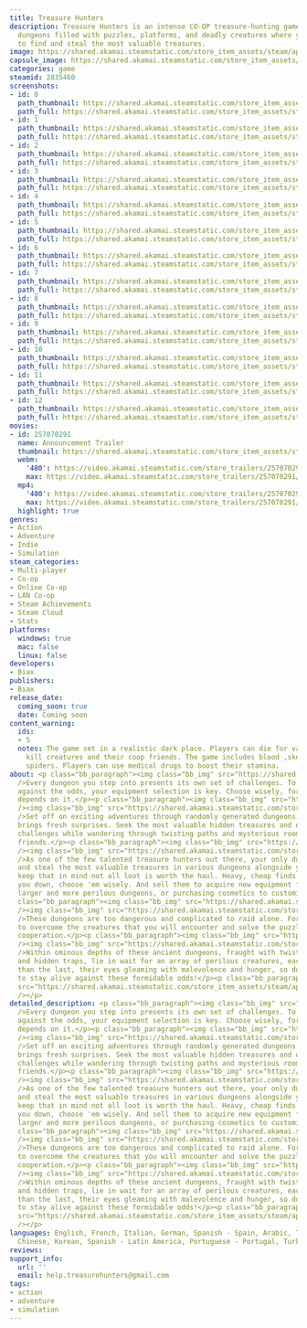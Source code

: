 ```yaml
---
title: Treasure Hunters
description: Treasure Hunters is an intense CO-OP treasure-hunting game set in mysterious
  dungeons filled with puzzles, platforms, and deadly creatures where your goal is
  to find and steal the most valuable treasures.
image: https://shared.akamai.steamstatic.com/store_item_assets/steam/apps/2835460/header.jpg?t=1732523484
capsule_image: https://shared.akamai.steamstatic.com/store_item_assets/steam/apps/2835460/3c4957e05f1c583cbe55b6f75619f03c3ff30d1e/capsule_231x87.jpg?t=1732523484
categories: game
steamid: 2835460
screenshots:
- id: 0
  path_thumbnail: https://shared.akamai.steamstatic.com/store_item_assets/steam/apps/2835460/ss_9ffe3c57d5f34b3b5ed2d49a7e9a2a664b1beb94.600x338.jpg?t=1732523484
  path_full: https://shared.akamai.steamstatic.com/store_item_assets/steam/apps/2835460/ss_9ffe3c57d5f34b3b5ed2d49a7e9a2a664b1beb94.1920x1080.jpg?t=1732523484
- id: 1
  path_thumbnail: https://shared.akamai.steamstatic.com/store_item_assets/steam/apps/2835460/ss_a535067b622f3444f2d879969c7b4b505756c39d.600x338.jpg?t=1732523484
  path_full: https://shared.akamai.steamstatic.com/store_item_assets/steam/apps/2835460/ss_a535067b622f3444f2d879969c7b4b505756c39d.1920x1080.jpg?t=1732523484
- id: 2
  path_thumbnail: https://shared.akamai.steamstatic.com/store_item_assets/steam/apps/2835460/ss_1dccecb442f46719f16527aaf0b33c7ac08e27de.600x338.jpg?t=1732523484
  path_full: https://shared.akamai.steamstatic.com/store_item_assets/steam/apps/2835460/ss_1dccecb442f46719f16527aaf0b33c7ac08e27de.1920x1080.jpg?t=1732523484
- id: 3
  path_thumbnail: https://shared.akamai.steamstatic.com/store_item_assets/steam/apps/2835460/ss_56560fc81b61c761ab1937c9aa1b7a71b58ff61e.600x338.jpg?t=1732523484
  path_full: https://shared.akamai.steamstatic.com/store_item_assets/steam/apps/2835460/ss_56560fc81b61c761ab1937c9aa1b7a71b58ff61e.1920x1080.jpg?t=1732523484
- id: 4
  path_thumbnail: https://shared.akamai.steamstatic.com/store_item_assets/steam/apps/2835460/ss_62f718242a23db6d9ebedb5318c8214b44a543aa.600x338.jpg?t=1732523484
  path_full: https://shared.akamai.steamstatic.com/store_item_assets/steam/apps/2835460/ss_62f718242a23db6d9ebedb5318c8214b44a543aa.1920x1080.jpg?t=1732523484
- id: 5
  path_thumbnail: https://shared.akamai.steamstatic.com/store_item_assets/steam/apps/2835460/ss_62c90b38663b2eadf47fb1460289e1fb1952f7d1.600x338.jpg?t=1732523484
  path_full: https://shared.akamai.steamstatic.com/store_item_assets/steam/apps/2835460/ss_62c90b38663b2eadf47fb1460289e1fb1952f7d1.1920x1080.jpg?t=1732523484
- id: 6
  path_thumbnail: https://shared.akamai.steamstatic.com/store_item_assets/steam/apps/2835460/ss_e311caaf2e1846ea51b376db1ad490971d30e9d4.600x338.jpg?t=1732523484
  path_full: https://shared.akamai.steamstatic.com/store_item_assets/steam/apps/2835460/ss_e311caaf2e1846ea51b376db1ad490971d30e9d4.1920x1080.jpg?t=1732523484
- id: 7
  path_thumbnail: https://shared.akamai.steamstatic.com/store_item_assets/steam/apps/2835460/ss_7391f705e65b424b00a051332b45ca90a1242202.600x338.jpg?t=1732523484
  path_full: https://shared.akamai.steamstatic.com/store_item_assets/steam/apps/2835460/ss_7391f705e65b424b00a051332b45ca90a1242202.1920x1080.jpg?t=1732523484
- id: 8
  path_thumbnail: https://shared.akamai.steamstatic.com/store_item_assets/steam/apps/2835460/ss_f7503173147f19453e756166ed906ffca5f03d89.600x338.jpg?t=1732523484
  path_full: https://shared.akamai.steamstatic.com/store_item_assets/steam/apps/2835460/ss_f7503173147f19453e756166ed906ffca5f03d89.1920x1080.jpg?t=1732523484
- id: 9
  path_thumbnail: https://shared.akamai.steamstatic.com/store_item_assets/steam/apps/2835460/ss_b3dbaebc5cdf46bc9cca574fb8ebeacf8da969f6.600x338.jpg?t=1732523484
  path_full: https://shared.akamai.steamstatic.com/store_item_assets/steam/apps/2835460/ss_b3dbaebc5cdf46bc9cca574fb8ebeacf8da969f6.1920x1080.jpg?t=1732523484
- id: 10
  path_thumbnail: https://shared.akamai.steamstatic.com/store_item_assets/steam/apps/2835460/ss_fbc000574e77bfa36df616d7f8d1e70a6fc85e7d.600x338.jpg?t=1732523484
  path_full: https://shared.akamai.steamstatic.com/store_item_assets/steam/apps/2835460/ss_fbc000574e77bfa36df616d7f8d1e70a6fc85e7d.1920x1080.jpg?t=1732523484
- id: 11
  path_thumbnail: https://shared.akamai.steamstatic.com/store_item_assets/steam/apps/2835460/ss_79ce27db0de97cd09f7b07bf0c193d2a457ecc32.600x338.jpg?t=1732523484
  path_full: https://shared.akamai.steamstatic.com/store_item_assets/steam/apps/2835460/ss_79ce27db0de97cd09f7b07bf0c193d2a457ecc32.1920x1080.jpg?t=1732523484
- id: 12
  path_thumbnail: https://shared.akamai.steamstatic.com/store_item_assets/steam/apps/2835460/ss_2ed18a64289d213acf1eef480690fe566cee7143.600x338.jpg?t=1732523484
  path_full: https://shared.akamai.steamstatic.com/store_item_assets/steam/apps/2835460/ss_2ed18a64289d213acf1eef480690fe566cee7143.1920x1080.jpg?t=1732523484
movies:
- id: 257070291
  name: Announcement Trailer
  thumbnail: https://shared.akamai.steamstatic.com/store_item_assets/steam/apps/257070291/b3081c226cdeb256f3fbf8899d7bbf363f639cff/movie_600x337.jpg?t=1730477217
  webm:
    '480': https://video.akamai.steamstatic.com/store_trailers/257070291/movie480_vp9.webm?t=1730477217
    max: https://video.akamai.steamstatic.com/store_trailers/257070291/movie_max_vp9.webm?t=1730477217
  mp4:
    '480': https://video.akamai.steamstatic.com/store_trailers/257070291/movie480.mp4?t=1730477217
    max: https://video.akamai.steamstatic.com/store_trailers/257070291/movie_max.mp4?t=1730477217
  highlight: true
genres:
- Action
- Adventure
- Indie
- Simulation
steam_categories:
- Multi-player
- Co-op
- Online Co-op
- LAN Co-op
- Steam Achievements
- Steam Cloud
- Stats
platforms:
  windows: true
  mac: false
  linux: false
developers:
- Biax
publishers:
- Biax
release_date:
  coming_soon: true
  date: Coming soon
content_warning:
  ids:
  - 5
  notes: The game set in a realistic dark place. Players can die for various reasons,
    kill creatures and their coop friends. The game includes blood ,skeletons and
    spiders. Players can use medical drugs to boost their stamina.
about: <p class="bb_paragraph"><img class="bb_img" src="https://shared.akamai.steamstatic.com/store_item_assets/steam/apps/2835460/extras/GearUp-EN.png?t=1732523484"
  />Every dungeon you step into presents its own set of challenges. To stand a chance
  against the odds, your equipment selection is key. Choose wisely, for your survival
  depends on it.</p><p class="bb_paragraph"><img class="bb_img" src="https://shared.akamai.steamstatic.com/store_item_assets/steam/apps/2835460/extras/ItemsGif.gif?t=1732523484"
  /><img class="bb_img" src="https://shared.akamai.steamstatic.com/store_item_assets/steam/apps/2835460/extras/Explore-EN.png?t=1732523484"
  />Set off on exciting adventures through randomly generated dungeons. Each trip
  brings fresh surprises. Seek the most valuable hidden treasures and overcome different
  challenges while wandering through twisting paths and mysterious rooms with your
  friends.</p><p class="bb_paragraph"><img class="bb_img" src="https://shared.akamai.steamstatic.com/store_item_assets/steam/apps/2835460/extras/DungeonGif.gif?t=1732523484"
  /><img class="bb_img" src="https://shared.akamai.steamstatic.com/store_item_assets/steam/apps/2835460/extras/Loot-EN.png?t=1732523484"
  />As one of the few talented treasure hunters out there, your only duty is to find
  and steal the most valuable treasures in various dungeons alongside your gang. But
  keep that in mind not all loot is worth the haul. Heavy, cheap finds could slow
  you down, choose 'em wisely. And sell them to acquire new equipment for raiding
  larger and more perilous dungeons, or purchasing cosmetics to customize your character.</p><p
  class="bb_paragraph"><img class="bb_img" src="https://shared.akamai.steamstatic.com/store_item_assets/steam/apps/2835460/extras/RarityDetectorGif.gif?t=1732523484"
  /><img class="bb_img" src="https://shared.akamai.steamstatic.com/store_item_assets/steam/apps/2835460/extras/TeamUp-EN.png?t=1732523484"
  />These dungeons are too dangerous and complicated to raid alone. Form your gang
  to overcome the creatures that you will encounter and solve the puzzles that require
  cooperation.</p><p class="bb_paragraph"><img class="bb_img" src="https://shared.akamai.steamstatic.com/store_item_assets/steam/apps/2835460/extras/SquadDancingGif.gif?t=1732523484"
  /><img class="bb_img" src="https://shared.akamai.steamstatic.com/store_item_assets/steam/apps/2835460/extras/Survive-EN.png?t=1732523484"
  />Within ominous depths of these ancient dungeons, fraught with twisting passages
  and hidden traps, lie in wait for an array of perilous creatures, each more fearsome
  than the last, their eyes gleaming with malevolence and hunger, so do your utmost
  to stay alive against these formidable odds!</p><p class="bb_paragraph"><img class="bb_img"
  src="https://shared.akamai.steamstatic.com/store_item_assets/steam/apps/2835460/extras/SurviveGif.gif?t=1732523484"
  /></p>
detailed_description: <p class="bb_paragraph"><img class="bb_img" src="https://shared.akamai.steamstatic.com/store_item_assets/steam/apps/2835460/extras/GearUp-EN.png?t=1732523484"
  />Every dungeon you step into presents its own set of challenges. To stand a chance
  against the odds, your equipment selection is key. Choose wisely, for your survival
  depends on it.</p><p class="bb_paragraph"><img class="bb_img" src="https://shared.akamai.steamstatic.com/store_item_assets/steam/apps/2835460/extras/ItemsGif.gif?t=1732523484"
  /><img class="bb_img" src="https://shared.akamai.steamstatic.com/store_item_assets/steam/apps/2835460/extras/Explore-EN.png?t=1732523484"
  />Set off on exciting adventures through randomly generated dungeons. Each trip
  brings fresh surprises. Seek the most valuable hidden treasures and overcome different
  challenges while wandering through twisting paths and mysterious rooms with your
  friends.</p><p class="bb_paragraph"><img class="bb_img" src="https://shared.akamai.steamstatic.com/store_item_assets/steam/apps/2835460/extras/DungeonGif.gif?t=1732523484"
  /><img class="bb_img" src="https://shared.akamai.steamstatic.com/store_item_assets/steam/apps/2835460/extras/Loot-EN.png?t=1732523484"
  />As one of the few talented treasure hunters out there, your only duty is to find
  and steal the most valuable treasures in various dungeons alongside your gang. But
  keep that in mind not all loot is worth the haul. Heavy, cheap finds could slow
  you down, choose 'em wisely. And sell them to acquire new equipment for raiding
  larger and more perilous dungeons, or purchasing cosmetics to customize your character.</p><p
  class="bb_paragraph"><img class="bb_img" src="https://shared.akamai.steamstatic.com/store_item_assets/steam/apps/2835460/extras/RarityDetectorGif.gif?t=1732523484"
  /><img class="bb_img" src="https://shared.akamai.steamstatic.com/store_item_assets/steam/apps/2835460/extras/TeamUp-EN.png?t=1732523484"
  />These dungeons are too dangerous and complicated to raid alone. Form your gang
  to overcome the creatures that you will encounter and solve the puzzles that require
  cooperation.</p><p class="bb_paragraph"><img class="bb_img" src="https://shared.akamai.steamstatic.com/store_item_assets/steam/apps/2835460/extras/SquadDancingGif.gif?t=1732523484"
  /><img class="bb_img" src="https://shared.akamai.steamstatic.com/store_item_assets/steam/apps/2835460/extras/Survive-EN.png?t=1732523484"
  />Within ominous depths of these ancient dungeons, fraught with twisting passages
  and hidden traps, lie in wait for an array of perilous creatures, each more fearsome
  than the last, their eyes gleaming with malevolence and hunger, so do your utmost
  to stay alive against these formidable odds!</p><p class="bb_paragraph"><img class="bb_img"
  src="https://shared.akamai.steamstatic.com/store_item_assets/steam/apps/2835460/extras/SurviveGif.gif?t=1732523484"
  /></p>
languages: English, French, Italian, German, Spanish - Spain, Arabic, Traditional
  Chinese, Korean, Spanish - Latin America, Portuguese - Portugal, Turkish, Hindi
reviews:
support_info:
  url: ''
  email: help.treasurehunters@gmail.com
tags:
- action
- adventure
- simulation
---
```

